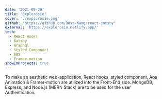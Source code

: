 ```yaml
---
date: '2021-09-20'
title: 'Explorosie'
cover: './explorosie.png'
github: 'https://github.com/Rosa-Kang/react-gatsby'
external: 'https://explorosie.netlify.app/'
tech:
  - React Hooks
  - Gatsby
  - Graphql
  - Styled Component
  - AOS
  - Framer-motion
showInProjects: true
---
```

To make an aesthetic web-application, React hooks, styled component, Aos Animation & Framer-motion are utilized into the Front-End side. MongoDB, Express, and Node.js (MERN Stack) are to be used for the user Authentication.
